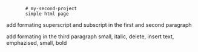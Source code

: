            # my-second-project
           simple html page

add formating
superscript and subscript in the first and second paragraph

add formating in the third paragraph
small, italic, delete, insert text, emphazised, small, bold
